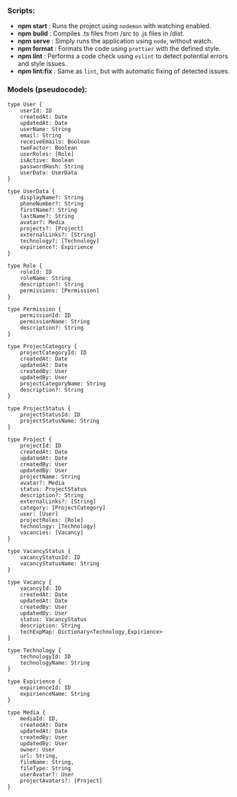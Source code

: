 ### Scripts:

- **npm start** : Runs the project using `nodemon` with watching enabled.
- **npm build** : Compiles .ts files from /src to .js files in /dist.
- **npm serve** : Simply runs the application using `node`, without watch.
- **npm format** : Formats the code using `prettier` with the defined style.
- **npm lint** : Performs a code check using `eslint` to detect potential errors and style issues.
- **npm lint:fix** : Same as `lint`, but with automatic fixing of detected issues.

### Models (pseudocode):

```
type User {
    userId: ID
    createdAt: Date
    updatedAt: Date
    userName: String
    email: String
    receiveEmails: Boolean
    twoFactor: Boolean
    userRoles: [Role]
    isActive: Boolean
    passwordHash: String
    userData: UserData
}

type UserData {
    displayName?: String
    phoneNumber?: String
    firstName?: String
    lastName?: String
    avatar?: Media
    projects?: [Project]
    externalLinks?: [String]
    technology?: [Technology]
    expirience?: Expirience
}

type Role {
    roleId: ID
    roleName: String
    description?: String
    permissions: [Permission]
}

type Permission {
    permissionId: ID
    permissionName: String
    description?: String
}

type ProjectCategory {
    projectCategoryId: ID
    createdAt: Date
    updatedAt: Date
    createdBy: User
    updatedBy: User
    projectCategoryName: String
    description?: String
}

type ProjectStatus {
    projectStatusId: ID
    projectStatusName: String
}

type Project {
    projectId: ID
    createdAt: Date
    updatedAt: Date
    createdBy: User
    updatedBy: User
    projectName: String
    avatar?: Media
    status: ProjectStatus
    description?: String
    externalLinks?: [String]
    category: [ProjectCategory]
    user: [User]
    projectRoles: [Role]
    technology: [Technology]
    vacancies: [Vacancy]
}

type VacancyStatus {
    vacancyStatusId: ID
    vacancyStatusName: String
}

type Vacancy {
    vacancyId: ID
    createdAt: Date
    updatedAt: Date
    createdBy: User
    updatedBy: User
    status: VacancyStatus
    description: String
    techExpMap: Dictionary<Technology,Expirience>
}

type Technology {
    technologyId: ID
    technologyName: String
}

type Expirience {
    expirienceId: ID
    expirienceName: String
}

type Media {
    mediaId: ID,
    createdAt: Date
    updatedAt: Date
    createdBy: User
    updatedBy: User
    owner: User
    url: String,
    fileName: String,
    fileType: String
    userAvatar?: User
    projectAvatars?: [Project]
}
```
